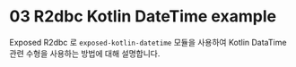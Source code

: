 # 03 R2dbc Kotlin DateTime example

Exposed R2dbc 로 `exposed-kotlin-datetime` 모듈을 사용하여 Kotlin DataTime 관련 수형을 사용하는 방법에 대해 설명합니다. 
